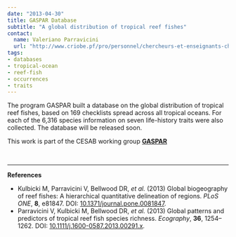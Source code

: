 ```yaml
---
date: "2013-04-30"
title: GASPAR Database
subtitle: "A global distribution of tropical reef fishes"
contact:
  name: Valeriano Parravicini
  url: "http://www.criobe.pf/pro/personnel/chercheurs-et-enseignants-chercheurs/valeriano-parravicini/"
tags:
- databases
- tropical-ocean
- reef-fish
- occurrences
- traits
---
```


The program GASPAR built a database on the global distribution of tropical reef fishes, based on 169 checklists spread across all tropical oceans. For each of the 6,316 species information on seven life-history traits were also collected. The database will be released soon.

This work is part of the CESAB working group [**GASPAR**](https://www.fondationbiodiversite.fr/en/the-frb-in-action/programs-and-projects/le-cesab/gaspar/)


<!--more-->

<br />
<hr />

**References**

- Kulbicki M, Parravicini V, Bellwood DR, _et al._ (2013) Global biogeography of reef fishes: A hierarchical quantitative delineation of regions. _PLoS ONE_, **8**, e81847. DOI: [10.1371/journal.pone.0081847](https://doi.org/10.1371/journal.pone.0081847).
- Parravicini V, Kulbicki M, Bellwood DR, _et al._ (2013) Global patterns and predictors of tropical reef fish species richness. _Ecography_, **36**, 1254–1262. DOI: [10.1111/j.1600-0587.2013.00291.x](https://doi.org/10.1111/j.1600-0587.2013.00291.x).
